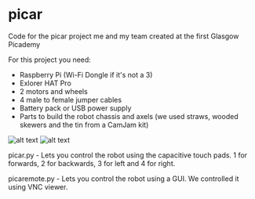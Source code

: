 # picar
Code for the picar project me and my team created at the first Glasgow Picademy

For this project you need:
* Raspberry Pi (Wi-Fi Dongle if it's not a 3)
* Exlorer HAT Pro
* 2 motors and wheels
* 4 male to female jumper cables
* Battery pack or USB power supply
* Parts to build the robot chassis and axels (we used straws, wooded skewers and the tin from a CamJam kit)

![alt text](https://github.com/MartinCoderDojo/picar/picar1.jpg "Picar Side View")
![alt text](https://github.com/MartinCoderDojo/picar/picar2.jpg "Picar Front View")
  
picar.py - Lets you control the robot using the capacitive touch pads. 1 for forwards, 2 for backwards, 3 for left and 4 for right.

picaremote.py - Lets you control the robot using a GUI. We controlled it using VNC viewer.